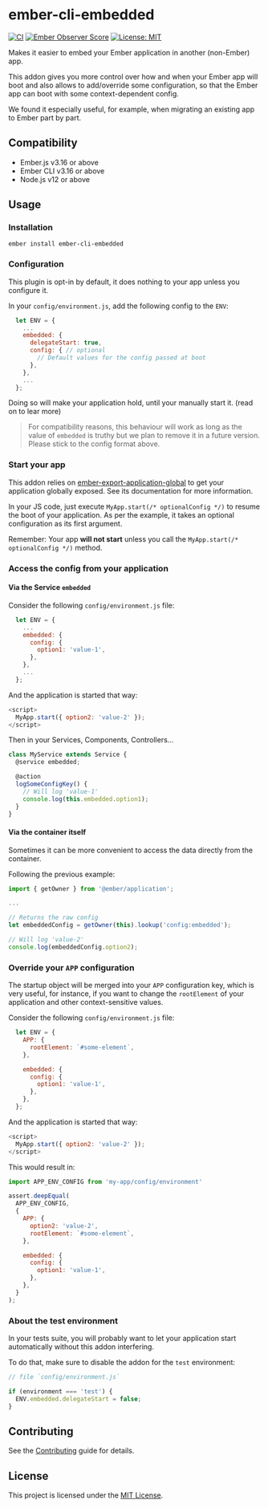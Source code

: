 # ember-cli-embedded

[![CI](https://github.com/peopledoc/ember-cli-embedded/actions/workflows/ci.yml/badge.svg)](https://github.com/peopledoc/ember-cli-embedded/actions/workflows/ci.yml) [![Ember Observer Score](https://emberobserver.com/badges/ember-cli-embedded.svg)](https://emberobserver.com/addons/ember-cli-embedded)
[![License: MIT](https://img.shields.io/badge/License-MIT-yellow.svg)](https://opensource.org/licenses/MIT)


Makes it easier to embed your Ember application in another (non-Ember) app.

This addon gives you more control over how and when your Ember app will boot and also allows to 
add/override some configuration, so that the Ember app can boot with some context-dependent config.

We found it especially useful, for example, when migrating an existing app to Ember part by part.


## Compatibility

- Ember.js v3.16 or above
- Ember CLI v3.16 or above
- Node.js v12 or above


## Usage

### Installation

```console
ember install ember-cli-embedded
```


### Configuration

This plugin is opt-in by default, it does nothing to your app unless you configure it.

In your `config/environment.js`, add the following config to the `ENV`:

```js
  let ENV = {
    ...
    embedded: {
      delegateStart: true,
      config: { // optional
        // Default values for the config passed at boot
      },
    },
    ...
  };
```

Doing so will make your application hold, until your manually start it. (read on to lear more)

> For compatibility reasons, this behaviour will work as long as the value of `embedded` is truthy
> but we plan to remove it in a future version.  
> Please stick to the config format above.


### Start your app

This addon relies on [ember-export-application-global](https://github.com/ember-cli/ember-export-application-global)
to get your application globally exposed. See its documentation for more information.

In your JS code, just execute `MyApp.start(/* optionalConfig */)` to resume the boot of your 
application. As per the example, it takes an optional configuration as its first argument.

Remember:
Your app __will not start__ unless you call the `MyApp.start(/* optionalConfig */)` method.


### Access the config from your application

#### Via the Service `embedded`

Consider the following `config/environment.js` file:

```js
  let ENV = {
    ...
    embedded: {
      config: {
        option1: 'value-1',
      },
    },
    ...
  };
```

And the application is started that way:

```js
<script>
  MyApp.start({ option2: 'value-2' });
</script>
```

Then in your Services, Components, Controllers...

```js
class MyService extends Service {
  @service embedded;

  @action
  logSomeConfigKey() {
    // Will log 'value-1'
    console.log(this.embedded.option1);
  }
}
```


#### Via the container itself

Sometimes it can be more convenient to access the data directly from the container.

Following the previous example:

```js
import { getOwner } from '@ember/application';

...

// Returns the raw config
let embeddedConfig = getOwner(this).lookup('config:embedded');

// Will log 'value-2'
console.log(embeddedConfig.option2);
```


### Override your `APP` configuration

The startup object will be merged into your `APP` configuration key, which is very useful, for 
instance, if you want to change the `rootElement` of your application and other context-sensitive
values.

Consider the following `config/environment.js` file:

```js
  let ENV = {
    APP: {
      rootElement: `#some-element`,
    },

    embedded: {
      config: {
        option1: 'value-1',
      },
    },
  };
```

And the application is started that way:

```js
<script>
  MyApp.start({ option2: 'value-2' });
</script>
```

This would result in:

```js
import APP_ENV_CONFIG from 'my-app/config/environment'

assert.deepEqual(
  APP_ENV_CONFIG,
  {
    APP: {
      option2: 'value-2',
      rootElement: `#some-element`,
    },

    embedded: {
      config: {
        option1: 'value-1',
      },
    },
  }
);
```


### About the test environment

In your tests suite, you will probably want to let your application start automatically without this
addon interfering.

To do that, make sure to disable the addon for the `test` environment:

```js
// file `config/environment.js`

if (environment === 'test') {
  ENV.embedded.delegateStart = false;
}
```


## Contributing

See the [Contributing](./CONTRIBUTING.md) guide for details.


## License

This project is licensed under the [MIT License](LICENSE.md).
